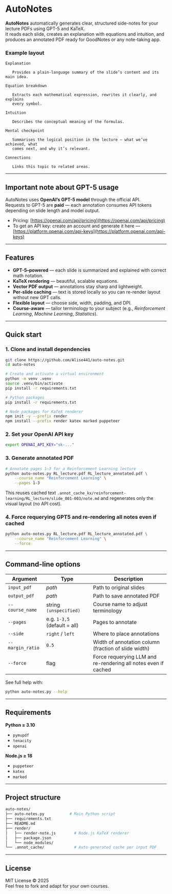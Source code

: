 # AutoNotes

**AutoNotes** automatically generates clear, structured side-notes for your lecture PDFs using GPT-5 and KaTeX.  
It reads each slide, creates an explanation with equations and intuition, and produces an annotated PDF ready for GoodNotes or any note-taking app.

### Example layout
```
Explanation

   Provides a plain-language summary of the slide’s content and its main idea.

Equation breakdown

   Extracts each mathematical expression, rewrites it clearly, and explains 
   every symbol.

Intuition

   Describes the conceptual meaning of the formulas.

Mental checkpoint

   Summarises the logical position in the lecture — what we’ve achieved, what 
   comes next, and why it’s relevant.

Connections

   Links this topic to related areas.
```

---

## Important note about GPT-5 usage

AutoNotes uses **OpenAI’s GPT-5 model** through the official API.  
Requests to GPT-5 are **paid** — each annotation consumes API tokens depending on slide length and model output.

- Pricing: [https://openai.com/api/pricing](https://openai.com/api/pricing)  
- To get an API key: create an account and generate it here — [https://platform.openai.com/api-keys](https://platform.openai.com/api-keys)

---

## Features

- **GPT-5–powered** — each slide is summarized and explained with correct math notation.  
- **KaTeX rendering** — beautiful, scalable equations.  
- **Vector PDF output** — annotations stay sharp and lightweight.  
- **Per-slide caching** — text is stored locally so you can re-render layout without new GPT calls.  
- **Flexible layout** — choose side, width, padding, and DPI.  
- **Course-aware** — tailor terminology to your subject (e.g., *Reinforcement Learning*, *Machine Learning*, *Statistics*).

---

## Quick start

### 1. Clone and install dependencies

```bash
git clone https://github.com/Alise441/auto-notes.git
cd auto-notes

# Create and activate a virtual environment
python -m venv .venv
source .venv/bin/activate
pip install -r requirements.txt

# Python packages
pip install -r requirements.txt

# Node packages for KaTeX renderer
npm init -y --prefix render
npm install --prefix render katex marked puppeteer
```

### 2. Set your OpenAI API key

```bash
export OPENAI_API_KEY="sk-..."
```

### 3. Generate annotated PDF

```bash
# Annotate pages 1–3 for a Reinforcement Learning lecture
python auto-notes.py RL_lecture.pdf RL_lecture_annotated.pdf \
    --course_name "Reinforcement Learning" \
    --pages 1-3
```

This reuses cached text
`.annot_cache_kx/reinforcement-learning/RL_lecture/slide_001-003/note.md` 
and regenerates only the visual layout (no API cost).

### 4. Force requerying GPT5 and re-rendering all notes even if cached

```bash
python auto-notes.py RL_lecture.pdf RL_lecture_annotated.pdf \
    --course_name "Reinforcement Learning" \
    --force
```

---

## Command-line options

| Argument | Type | Description |
|--------------|----------------|-------------|
| `input_pdf` | *path* | Path to original slides |
| `output_pdf` | *path* | Path to save annotated PDF |
| `--course_name` | string `(unspecified)` | Course name to adjust terminology |
| `--pages` | e.g. `1-3,5` (default = all) | Pages to annotate |
| `--side` | `right` / `left` | Where to place annotations |
| `--margin_ratio` | `0.5` | Width of annotation column (fraction of slide width) |
| `--force` | flag | Force requerying LLM and re-rendering all notes even if cached |

See full help with:
```bash
python auto-notes.py --help
```

---

## Requirements

**Python ≥ 3.10**
- `pymupdf`
- `tenacity`
- `openai`

**Node.js ≥ 18**
- `puppeteer`
- `katex`
- `marked`

---

## Project structure

```bash
auto-notes/
├── auto-notes.py           # Main Python script
├── requirements.txt
├── README.md
├── render/
│   ├── render-note.js        # Node.js KaTeX renderer
│   ├── package.json
│   └── node_modules/
└── .annot_cache/             # Auto-generated cache per input PDF
```

---

## License

MIT License © 2025  
Feel free to fork and adapt for your own courses.

